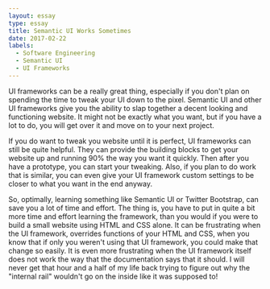 ```yaml
---
layout: essay
type: essay
title: Semantic UI Works Sometimes
date: 2017-02-22
labels:
  - Software Engineering
  - Semantic UI
  - UI Frameworks
---
```


UI frameworks can be a really great thing, especially if you don't plan on spending the time to tweak your UI down to the pixel. Semantic UI and other UI frameworks give you the ability to slap together a decent looking and functioning website. It might not be exactly what you want, but if you have a lot to do, you will get over it and move on to your next project. 

If you do want to tweak you website until it is perfect, UI frameworks can still be quite helpful. They can provide the building blocks to get your website up and running 90% the way you want it quickly. Then after you have a prototype, you can start your tweaking. Also, if you plan to do work that is similar, you can even give your UI framework custom settings to be closer to what you want in the end anyway. 

So, optimally, learning something like Semantic UI or Twitter Bootstrap, can save you a lot of time and effort. The thing is, you have to put in quite a bit more time and effort learning the framework, than you would if you were to build a small website using HTML and CSS alone. It can be frustrating when the UI framework, overrides functions of your HTML and CSS, when you know that if only you weren't using that UI framework, you could make that change so easily. It is even more frustrating when the UI framework itself does not work the way that the documentation says that it should. I will never get that hour and a half of my life back trying to figure out why the "internal rail" wouldn't go on the inside like it was supposed to!



